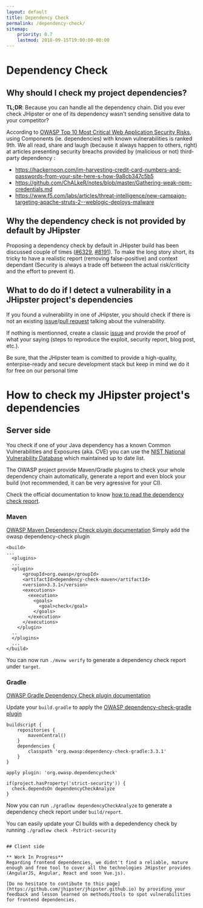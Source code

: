 ```yaml
---
layout: default
title: Dependency Check
permalink: /dependency-check/
sitemap:
    priority: 0.7
    lastmod: 2018-09-15T19:00:00-00:00
---
```


# <i class="fa fa-lock"></i> Dependency Check

## Why should I check my project dependencies?

**TL;DR**: Because you can handle all the dependency chain. Did you ever check JHipster or one of its dependency wasn't sending sensitive data to your competitor?

According to [OWASP Top 10 Most Critical Web Application Security Risks](https://www.owasp.org/index.php/Category:OWASP_Top_Ten_Project), using Components (ie. dependencies) with known vulnerabilities is ranked 9th. We all read, share and laugh (because it always happen to others, right) at articles presenting security breachs provided by (malicious or not) third-party dependency :
* https://hackernoon.com/im-harvesting-credit-card-numbers-and-passwords-from-your-site-here-s-how-9a8cb347c5b5
* https://github.com/ChALkeR/notes/blob/master/Gathering-weak-npm-credentials.md
* https://www.f5.com/labs/articles/threat-intelligence/new-campaign-targeting-apache-struts-2--weblogic-deploys-malware

## Why the dependency check is not provided by default by JHipster

Proposing a dependency check by default in JHipster build has been discussed couple of times ([#6329](https://github.com/jhipster/generator-jhipster/issues/6329), [#8191](https://github.com/jhipster/generator-jhipster/issues/8191)). To make the long story short, its tricky to have a realistic report (removing false-positive) and context dependant (Security is always a trade off between the actual risk/criticity and the effort to prevent it).

## What to do do if I detect a vulnerability in a JHipster project's dependencies

If you found a vulnerability in one of JHipster, you should check if there is not an existing  [issue](https://github.com/jhipster/generator-jhipster/issues)/[pull request](https://github.com/jhipster/generator-jhipster/pulls) talking about the vulnerability.

If nothing is mentionned, create a classic [issue](https://github.com/jhipster/generator-jhipster/issues) and provide the proof of what your saying (steps to reproduce the exploit, security report, blog post, etc.).

Be sure, that the JHipster team is comitted to provide a high-quality, enterpise-ready and secure development stack but keep in mind we do it for free on our personal time

# How to check my JHipster project's dependencies

## Server side

You check if one of your Java dependency has a known Common Vulnerabilities and Exposures (aka. CVE) you can use the  [NIST National Vulnerability Database](https://nvd.nist.gov/) which maintained up to date list.

The OWASP project provide Maven/Gradle plugins to check your whole dependency chain automatically, generate a report and even block your build (not recommended, it can be very agressive for your CI).

Check the official documentation to know [how to read the dependency check report](https://jeremylong.github.io/DependencyCheck/general/thereport.html).

### Maven
[OWASP Maven Dependency Check plugin documentation](https://jeremylong.github.io/DependencyCheck/dependency-check-maven/index.html)
Simply add the owasp dependency-check plugin
```
<build>
...
  <plugins>
  ...
  <plugin>
      <groupId>org.owasp</groupId>
      <artifactId>dependency-check-maven</artifactId>
      <version>3.3.1</version>
      <executions>
        <execution>
          <goals>
            <goal>check</goal>
          </goals>
        </execution>
      </executions>
    </plugin>
  ..
  </plugins>
  ...
</build>
```
You can now run `./mvnw verify` to generate a dependency check report under `target`.

### Gradle
[OWASP Gradle Dependency Check plugin documentation](https://jeremylong.github.io/DependencyCheck/dependency-check-gradle/index.html)

Update your `build.gradle` to apply the [OWASP dependency-check-gradle plugin](https://plugins.gradle.org/plugin/org.owasp.dependencycheck)
```
buildscript {
    repositories {
        mavenCentral()
    }
    dependencies {
        classpath 'org.owasp:dependency-check-gradle:3.3.1'
    }
}

apply plugin: 'org.owasp.dependencycheck'

if(project.hasProperty('strict-security')) {
  check.dependsOn dependencyCheckAnalyze
}
```

Now you can run `./gradlew dependencyCheckAnalyze` to generate a dependency check report under `build/report`.

You can easily update your CI builds with a depedendency check by running `./gradlew check -Pstrict-security`
```

## Client side

** Work In Progress**
Regarding frontend dependencies, we didnt't find a reliable, mature enough and free tool to cover all the technologies JHipster provides (AngularJS, Angular, React and soon Vue.js).

[Do no hesitate to contibute to this page](https://github.com/jhipster/jhipster.github.io) by providing your feedback and lesson learned on methods/tools to spot vulnerabilities for frontend dependencies.
